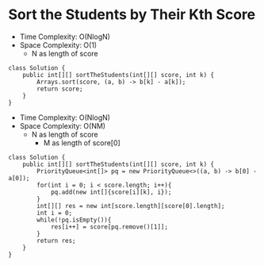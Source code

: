 # Sort the Students by Their Kth Score

- Time Complexity: O(NlogN)
- Space Complexity: O(1)
  - N as length of score

```
class Solution {
    public int[][] sortTheStudents(int[][] score, int k) {
        Arrays.sort(score, (a, b) -> b[k] - a[k]);
        return score;
    }
}
```

- Time Complexity: O(NlogN)
- Space Complexity: O(NM)
  - N as length of score
    - M as length of score[0]

```
class Solution {
    public int[][] sortTheStudents(int[][] score, int k) {
        PriorityQueue<int[]> pq = new PriorityQueue<>((a, b) -> b[0] - a[0]);
        for(int i = 0; i < score.length; i++){
            pq.add(new int[]{score[i][k], i});
        }
        int[][] res = new int[score.length][score[0].length];
        int i = 0;
        while(!pq.isEmpty()){
            res[i++] = score[pq.remove()[1]];
        }
        return res;
    }
}


```
